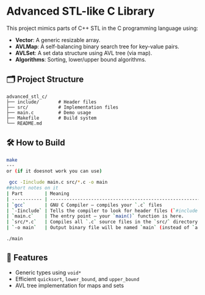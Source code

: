 # Advanced STL-like C Library

This project mimics parts of C++ STL in the C programming language using:
- **Vector**: A generic resizable array.
- **AVLMap**: A self-balancing binary search tree for key-value pairs.
- **AVLSet**: A set data structure using AVL tree (via map).
- **Algorithms**: Sorting, lower/upper bound algorithms.

## 🗂️ Project Structure
```
advanced_stl_c/
├── include/       # Header files
├── src/           # Implementation files
├── main.c         # Demo usage
├── Makefile       # Build system
└── README.md
```

## 🛠️ How to Build
```bash
make 
---
or (if it doesnot work you can use)

 gcc -Iinclude main.c src/*.c -o main
##short notes on it 
| Part        | Meaning                                                                                      |
| ----------- | -------------------------------------------------------------------------------------------- |
| `gcc`       | GNU C Compiler — compiles your `.c` files                                                    |
| `-Iinclude` | Tells the compiler to look for header files (`#include "..."`) inside the `include/` folder. |
| `main.c`    | The entry point — your `main()` function is here.                                            |
| `src/*.c`   | Compiles all `.c` source files in the `src/` directory (like vector.c, avl\_map.c etc.)      |
| `-o main`   | Output binary file will be named `main` (instead of `a.out`)                                 |

./main
```

## 📄 Features
- Generic types using `void*`
- Efficient `quicksort`, `lower_bound`, and `upper_bound`
- AVL tree implementation for maps and sets

